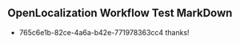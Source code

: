 ## OpenLocalization Workflow Test MarkDown
* 765c6e1b-82ce-4a6a-b42e-771978363cc4 thanks!

<!--HONumber=Aug16_HO3-->


